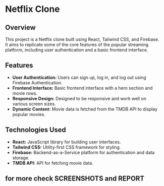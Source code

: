 # Netflix Clone

## Overview

This project is a Netflix clone built using React, Tailwind CSS, and Firebase. It aims to replicate some of the core features of the popular streaming platform, including user authentication and a basic frontend interface.

## Features

- **User Authentication:** Users can sign up, log in, and log out using Firebase Authentication.
- **Frontend Interface:** Basic frontend interface with a hero section and movie rows.
- **Responsive Design:** Designed to be responsive and work well on various screen sizes.
- **Dynamic Content:** Movie data is fetched from the TMDB API to display popular movies.

## Technologies Used

- **React:** JavaScript library for building user interfaces.
- **Tailwind CSS:** Utility-first CSS framework for styling.
- **Firebase:** Backend-as-a-Service platform for authentication and data storage.
- **TMDB API:** API for fetching movie data.

## for more check SCREENSHOTS and REPORT
